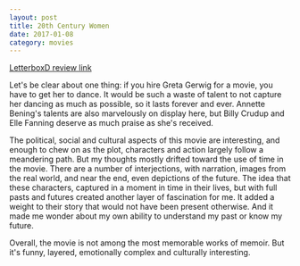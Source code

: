 ```yaml
---
layout: post
title: 20th Century Women 
date: 2017-01-08
category: movies
---
```

 
[LetterboxD review link](http://letterboxd.com/samarthbhaskar/film/20th-century-women/)

Let's be clear about one thing: if you hire Greta Gerwig for a movie, you have to get her to dance. It would be such a waste of talent to not capture her dancing as much as possible, so it lasts forever and ever. Annette Bening's talents are also marvelously on display here, but Billy Crudup and Elle Fanning deserve as much praise as she's received. 

The political, social and cultural aspects of this movie are interesting, and enough to chew on as the plot, characters and action largely follow a meandering path. But my thoughts mostly drifted toward the use of time in the movie. There are a number of interjections, with narration, images from the real world, and near the end, even depictions of the future. The idea that these characters, captured in a moment in time in their lives, but with full pasts and futures created another layer of fascination for me. It added a weight to their story that would not have been present otherwise. And it made me wonder about my own ability to understand my past or know my future.

Overall, the movie is not among the most memorable works of memoir. But it's funny, layered, emotionally complex and culturally interesting.